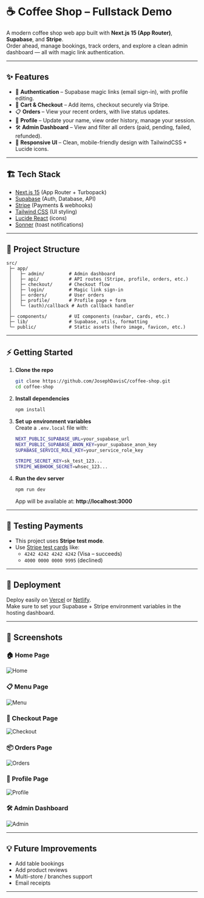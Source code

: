 # ☕ Coffee Shop – Fullstack Demo

A modern coffee shop web app built with **Next.js 15 (App Router)**, **Supabase**, and **Stripe**.  
Order ahead, manage bookings, track orders, and explore a clean admin dashboard — all with magic link authentication.

---

## ✨ Features

- 🔐 **Authentication** – Supabase magic links (email sign-in), with profile editing.
- 🛒 **Cart & Checkout** – Add items, checkout securely via Stripe.
- 📋 **Orders** – View your recent orders, with live status updates.
- 👤 **Profile** – Update your name, view order history, manage your session.
- 🛠 **Admin Dashboard** – View and filter all orders (paid, pending, failed, refunded).
- 📱 **Responsive UI** – Clean, mobile-friendly design with TailwindCSS + Lucide icons.

---

## 🏗 Tech Stack

- [Next.js 15](https://nextjs.org/) (App Router + Turbopack)
- [Supabase](https://supabase.com/) (Auth, Database, API)
- [Stripe](https://stripe.com/) (Payments & webhooks)
- [Tailwind CSS](https://tailwindcss.com/) (UI styling)
- [Lucide React](https://lucide.dev/) (icons)
- [Sonner](https://sonner.emilkowal.ski/) (toast notifications)

---

## 📂 Project Structure

```
src/
 ├─ app/
 │   ├─ admin/         # Admin dashboard
 │   ├─ api/           # API routes (Stripe, profile, orders, etc.)
 │   ├─ checkout/      # Checkout flow
 │   ├─ login/         # Magic link sign-in
 │   ├─ orders/        # User orders
 │   ├─ profile/       # Profile page + form
 │   └─ (auth)/callback # Auth callback handler
 │
 ├─ components/        # UI components (navbar, cards, etc.)
 ├─ lib/               # Supabase, utils, formatting
 └─ public/            # Static assets (hero image, favicon, etc.)
```

---

## ⚡️ Getting Started

1. **Clone the repo**
   ```bash
   git clone https://github.com/JosephDavisC/coffee-shop.git
   cd coffee-shop
   ```

2. **Install dependencies**
   ```bash
   npm install
   ```

3. **Set up environment variables**  
   Create a `.env.local` file with:

   ```bash
   NEXT_PUBLIC_SUPABASE_URL=your_supabase_url
   NEXT_PUBLIC_SUPABASE_ANON_KEY=your_supabase_anon_key
   SUPABASE_SERVICE_ROLE_KEY=your_service_role_key

   STRIPE_SECRET_KEY=sk_test_123...
   STRIPE_WEBHOOK_SECRET=whsec_123...
   ```

4. **Run the dev server**
   ```bash
   npm run dev
   ```

   App will be available at: **http://localhost:3000**

---

## 🧪 Testing Payments

- This project uses **Stripe test mode**.
- Use [Stripe test cards](https://stripe.com/docs/testing) like:
  - `4242 4242 4242 4242` (Visa – succeeds)
  - `4000 0000 0000 9995` (declined)

---

## 🚀 Deployment

Deploy easily on [Vercel](https://vercel.com/) or [Netlify](https://www.netlify.com/).  
Make sure to set your Supabase + Stripe environment variables in the hosting dashboard.

---

## 📸 Screenshots

### 🏠 Home Page
![Home](./public/home.png)

### 📋 Menu Page
![Menu](./public/menu.png)

### 🛒 Checkout Page
![Checkout](./public/checkout.png)

### 📦 Orders Page
![Orders](./public/orders.png)

### 👤 Profile Page
![Profile](./public/profile.png)

### 🛠 Admin Dashboard
![Admin](./public/admin.png)

---

## 💡 Future Improvements

- Add table bookings
- Add product reviews
- Multi-store / branches support
- Email receipts

---
